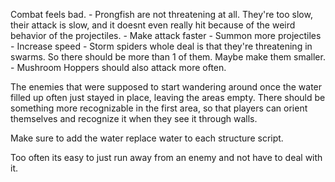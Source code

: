 Combat feels bad.
    - Prongfish are not threatening at all. They're too slow, their attack is slow, and it doesnt even really hit because of the weird behavior of the projectiles.
      - Make attack faster
      - Summon more projectiles
      - Increase speed
    - Storm spiders whole deal is that they're threatening in swarms. So there should be more than 1 of them. Maybe make them smaller.
    - Mushroom Hoppers should also attack more often.
  
  The enemies that were supposed to start wandering around once the water filled up often just stayed in place, leaving the areas empty.
  There should be something more recognizable in the first area, so that players can orient themselves and recognize it when they see it through walls.

  Make sure to add the water replace water to each structure script.

  Too often its easy to just run away from an enemy and not have to deal with it.